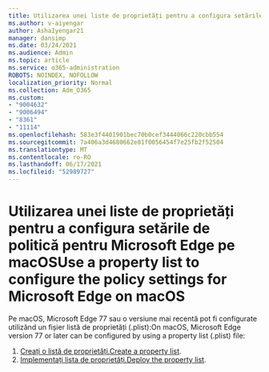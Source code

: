 ```yaml
---
title: Utilizarea unei liste de proprietăți pentru a configura setările de politică pentru Microsoft Edge pe macOS
ms.author: v-aiyengar
author: AshaIyengar21
manager: dansimp
ms.date: 03/24/2021
ms.audience: Admin
ms.topic: article
ms.service: o365-administration
ROBOTS: NOINDEX, NOFOLLOW
localization_priority: Normal
ms.collection: Adm_O365
ms.custom:
- "9004632"
- "9006494"
- "8361"
- "11114"
ms.openlocfilehash: 583e3f4401901bec70b0cef3444066c220cbb554
ms.sourcegitcommit: 7a406a3d4680662e81f0056454f7e25fb2f52504
ms.translationtype: MT
ms.contentlocale: ro-RO
ms.lasthandoff: 06/17/2021
ms.locfileid: "52989727"
---
```

# <a name="use-a-property-list-to-configure-the-policy-settings-for-microsoft-edge-on-macos"></a><span data-ttu-id="88901-102">Utilizarea unei liste de proprietăți pentru a configura setările de politică pentru Microsoft Edge pe macOS</span><span class="sxs-lookup"><span data-stu-id="88901-102">Use a property list to configure the policy settings for Microsoft Edge on macOS</span></span>

<span data-ttu-id="88901-103">Pe macOS, Microsoft Edge 77 sau o versiune mai recentă pot fi configurate utilizând un fișier listă de proprietăți (.plist):</span><span class="sxs-lookup"><span data-stu-id="88901-103">On macOS, Microsoft Edge version 77 or later can be configured by using a property list (.plist) file:</span></span>

1. <span data-ttu-id="88901-104">[Creați o listă de proprietăți.](https://go.microsoft.com/fwlink/?linkid=2134726)</span><span class="sxs-lookup"><span data-stu-id="88901-104">[Create a property list](https://go.microsoft.com/fwlink/?linkid=2134726).</span></span>
1. <span data-ttu-id="88901-105">[Implementați lista de proprietăți.](https://go.microsoft.com/fwlink/?linkid=2134727)</span><span class="sxs-lookup"><span data-stu-id="88901-105">[Deploy the property list](https://go.microsoft.com/fwlink/?linkid=2134727).</span></span>
